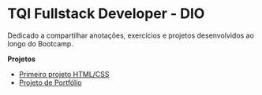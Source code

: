 # TQI Fullstack Developer - DIO
Dedicado a compartilhar anotações, exercícios e projetos desenvolvidos ao longo do Bootcamp.

**Projetos**

 - [Primeiro projeto HTML/CSS](https://github.com/Krjorn/HTML-CSS.git)
 - [Projeto de Portfólio](https://github.com/Krjorn/Portfolio.git)

